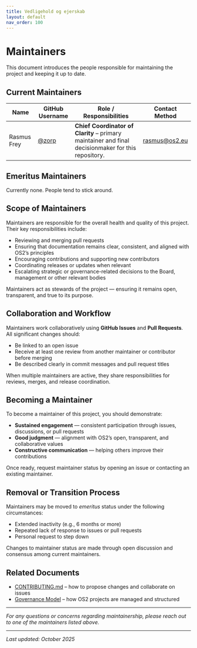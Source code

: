 ```yaml
---
title: Vedligehold og ejerskab
layout: default
nav_order: 100
---
```


# Maintainers

This document introduces the people responsible for maintaining the project and keeping it up to date.

## Current Maintainers

| Name        | GitHub Username | Role / Responsibilities       | Contact Method        |
|--------------|----------------|--------------------------------|-----------------------|
| Rasmus Frey  | [@zorp](https://github.com/zorp) | **Chief Coordinator of Clarity** – primary maintainer and final decisionmaker for this repository. | rasmus@os2.eu |


## Emeritus Maintainers

Currently none. People tend to stick around.


## Scope of Maintainers

Maintainers are responsible for the overall health and quality of this project.  
Their key responsibilities include:

- Reviewing and merging pull requests  
- Ensuring that documentation remains clear, consistent, and aligned with OS2’s principles  
- Encouraging contributions and supporting new contributors  
- Coordinating releases or updates when relevant  
- Escalating strategic or governance-related decisions to the Board, management or other relevant bodies  

Maintainers act as stewards of the project — ensuring it remains open, transparent, and true to its purpose.


## Collaboration and Workflow

Maintainers work collaboratively using **GitHub Issues** and **Pull Requests**.  
All significant changes should:

- Be linked to an open issue  
- Receive at least one review from another maintainer or contributor before merging  
- Be described clearly in commit messages and pull request titles  

When multiple maintainers are active, they share responsibilities for reviews, merges, and release coordination.


## Becoming a Maintainer

To become a maintainer of this project, you should demonstrate:

- **Sustained engagement** — consistent participation through issues, discussions, or pull requests  
- **Good judgment** — alignment with OS2’s open, transparent, and collaborative values  
- **Constructive communication** — helping others improve their contributions  

Once ready, request maintainer status by opening an issue or contacting an existing maintainer.


## Removal or Transition Process

Maintainers may be moved to *emeritus* status under the following circumstances:

- Extended inactivity (e.g., 6 months or more)  
- Repeated lack of response to issues or pull requests  
- Personal request to step down  

Changes to maintainer status are made through open discussion and consensus among current maintainers.


## Related Documents

- [CONTRIBUTING.md](./CONTRIBUTING.md) – how to propose changes and collaborate on issues  
- [Governance Model](https://governance.os2.eu) – how OS2 projects are managed and structured  


---

*For any questions or concerns regarding maintainership, please reach out to one of the maintainers listed above.*

---

_Last updated: October 2025_
